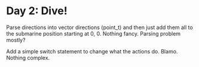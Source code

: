 # Day 2: Dive!

Parse directions into vector directions (point_t) and then just add them all to the submarine position starting at 0, 0. Nothing fancy. Parsing problem mostly?

Add a simple switch statement to change what the actions do. Blamo. Nothing complex.